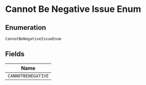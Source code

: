 
# Cannot Be Negative Issue Enum

## Enumeration

`CannotBeNegativeIssueEnum`

## Fields

| Name |
|  --- |
| `CANNOTBENEGATIVE` |

